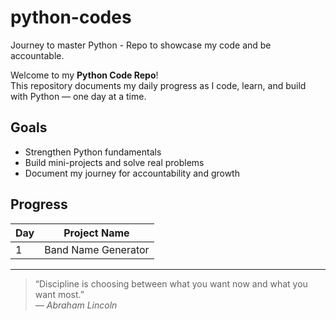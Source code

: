 # python-codes
Journey to master Python - Repo to showcase my code and be accountable.

Welcome to my **Python Code Repo**!  
This repository documents my daily progress as I code, learn, and build with Python — one day at a time.

## Goals
- Strengthen Python fundamentals  
- Build mini-projects and solve real problems  
- Document my journey for accountability and growth  

## Progress
| Day | Project Name |
|-----|--------------|
| 1 | Band Name Generator |

---

> “Discipline is choosing between what you want now and what you want most.”  
> — *Abraham Lincoln*
